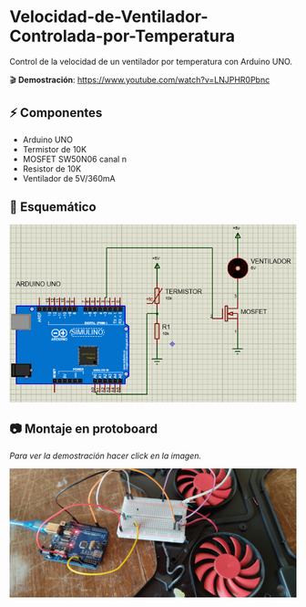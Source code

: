 # Velocidad-de-Ventilador-Controlada-por-Temperatura
Control de la velocidad de un ventilador por temperatura con Arduino UNO.

🎬 **Demostración**: https://www.youtube.com/watch?v=LNJPHR0Pbnc

## ⚡ Componentes
- Arduino UNO
- Termistor de 10K
- MOSFET SW50N06 canal n
- Resistor de 10K
- Ventilador de 5V/360mA

## 📐 Esquemático
![alt text](./Imagenes/Diagrama.PNG)

## 📷 Montaje en protoboard
*Para ver la demostración hacer click en la imagen.*

[<img src="./Imagenes/Montaje.jpg">](https://www.youtube.com/watch?v=LNJPHR0Pbnc)
